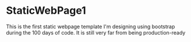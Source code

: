 # StaticWebPage1
This is the first static webpage template I'm designing using bootstrap during the 100 days of code. It is still very far from being production-ready
